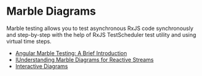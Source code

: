 # Marble Diagrams

Marble testing allows you to test asynchronous RxJS code synchronously and step-by-step with the help of RxJS TestScheduler test utility and using virtual time steps.

- [Angular Marble Testing: A Brief Introduction](https://www.altamira.ai/blog/angular-marble-testing-a-brief-introduction/)
- [IUnderstanding Marble Diagrams for Reactive Streams](https://medium.com/@jshvarts/read-marble-diagrams-like-a-pro-3d72934d3ef5)
- [Interactive Diagrams](https://rxmarbles.com/#from)

